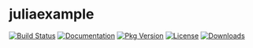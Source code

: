 # juliaexample

[![Build Status](https://github.com/abdanar/juliaexample.jl/actions/workflows/CI.yml/badge.svg?branch=master)](https://github.com/abdanar/juliaexample.jl/actions/workflows/CI.yml?query=branch%3Amaster)
[![Documentation](https://img.shields.io/badge/docs-latest-blue.svg)](https://abdanar.github.io/juliaexample.jl/)
[![Pkg Version](https://juliahub.com/docs/juliaexample/version.svg)](https://juliahub.com/ui/Packages/juliaexample)
[![License](https://img.shields.io/badge/license-MIT-blue.svg)](LICENSE)
[![Downloads](https://juliahub.com/docs/juliaexample/downloads.svg)](https://juliahub.com/ui/Packages/juliaexample)
